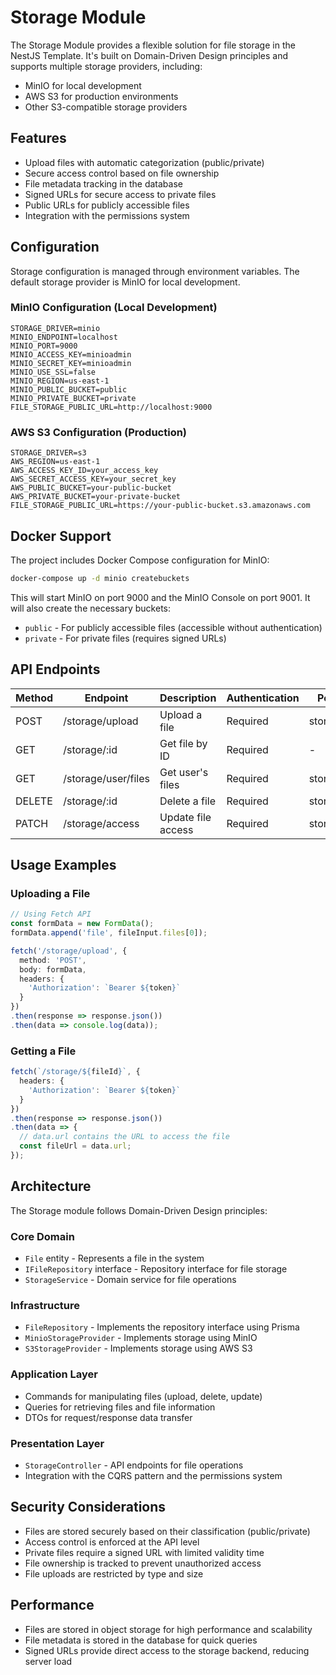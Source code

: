 # Storage Module

The Storage Module provides a flexible solution for file storage in the NestJS Template. It's built on Domain-Driven Design principles and supports multiple storage providers, including:

- MinIO for local development
- AWS S3 for production environments
- Other S3-compatible storage providers

## Features

- Upload files with automatic categorization (public/private)
- Secure access control based on file ownership
- File metadata tracking in the database
- Signed URLs for secure access to private files
- Public URLs for publicly accessible files
- Integration with the permissions system

## Configuration

Storage configuration is managed through environment variables. The default storage provider is MinIO for local development.

### MinIO Configuration (Local Development)

```env
STORAGE_DRIVER=minio
MINIO_ENDPOINT=localhost
MINIO_PORT=9000
MINIO_ACCESS_KEY=minioadmin
MINIO_SECRET_KEY=minioadmin
MINIO_USE_SSL=false
MINIO_REGION=us-east-1
MINIO_PUBLIC_BUCKET=public
MINIO_PRIVATE_BUCKET=private
FILE_STORAGE_PUBLIC_URL=http://localhost:9000
```

### AWS S3 Configuration (Production)

```env
STORAGE_DRIVER=s3
AWS_REGION=us-east-1
AWS_ACCESS_KEY_ID=your_access_key
AWS_SECRET_ACCESS_KEY=your_secret_key
AWS_PUBLIC_BUCKET=your-public-bucket
AWS_PRIVATE_BUCKET=your-private-bucket
FILE_STORAGE_PUBLIC_URL=https://your-public-bucket.s3.amazonaws.com
```

## Docker Support

The project includes Docker Compose configuration for MinIO:

```bash
docker-compose up -d minio createbuckets
```

This will start MinIO on port 9000 and the MinIO Console on port 9001. It will also create the necessary buckets:

- `public` - For publicly accessible files (accessible without authentication)
- `private` - For private files (requires signed URLs)

## API Endpoints

| Method | Endpoint               | Description                 | Authentication | Permission      |
|--------|------------------------|-----------------------------|----------------|-----------------|
| POST   | /storage/upload        | Upload a file               | Required       | storage:upload  |
| GET    | /storage/:id           | Get file by ID              | Required       | -               |
| GET    | /storage/user/files    | Get user's files            | Required       | storage:read    |
| DELETE | /storage/:id           | Delete a file               | Required       | storage:delete  |
| PATCH  | /storage/access        | Update file access          | Required       | storage:update  |

## Usage Examples

### Uploading a File

```typescript
// Using Fetch API
const formData = new FormData();
formData.append('file', fileInput.files[0]);

fetch('/storage/upload', {
  method: 'POST',
  body: formData,
  headers: {
    'Authorization': `Bearer ${token}`
  }
})
.then(response => response.json())
.then(data => console.log(data));
```

### Getting a File

```typescript
fetch(`/storage/${fileId}`, {
  headers: {
    'Authorization': `Bearer ${token}`
  }
})
.then(response => response.json())
.then(data => {
  // data.url contains the URL to access the file
  const fileUrl = data.url;
});
```

## Architecture

The Storage module follows Domain-Driven Design principles:

### Core Domain

- `File` entity - Represents a file in the system
- `IFileRepository` interface - Repository interface for file storage
- `StorageService` - Domain service for file operations

### Infrastructure

- `FileRepository` - Implements the repository interface using Prisma
- `MinioStorageProvider` - Implements storage using MinIO
- `S3StorageProvider` - Implements storage using AWS S3

### Application Layer

- Commands for manipulating files (upload, delete, update)
- Queries for retrieving files and file information
- DTOs for request/response data transfer

### Presentation Layer

- `StorageController` - API endpoints for file operations
- Integration with the CQRS pattern and the permissions system

## Security Considerations

- Files are stored securely based on their classification (public/private)
- Access control is enforced at the API level
- Private files require a signed URL with limited validity time
- File ownership is tracked to prevent unauthorized access
- File uploads are restricted by type and size

## Performance

- Files are stored in object storage for high performance and scalability
- File metadata is stored in the database for quick queries
- Signed URLs provide direct access to the storage backend, reducing server load